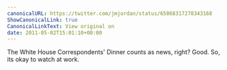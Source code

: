 ```yaml
---
canonicalURL: https://twitter.com/jmjordan/status/65068317278343168
ShowCanonicalLink: true
CanonicalLinkText: View original on
date: 2011-05-02T15:01:10+00:00
---
```

The White House Correspondents' Dinner counts as news, right? Good. So, its okay to watch at work.
